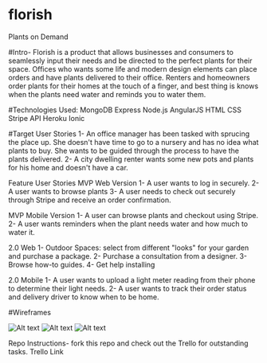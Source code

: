 # florish
Plants on Demand

#Intro-
Florish is a product that allows businesses and consumers to seamlessly input their needs and be directed to the perfect plants for their space. Offices who wants some life and modern design elements can place orders and have plants delivered to their office. Renters and homeowners order plants for their homes at the touch of a finger, and best thing is knows when the plants need water and reminds you to water them.

#Technologies Used:
MongoDB
Express
Node.js
AngularJS
HTML
CSS
Stripe API
Heroku
Ionic

#Target User Stories
1- An office manager has been tasked with sprucing the place up. She doesn't have time to go to a nursery and has no idea what plants to buy. She wants to be guided through the process to have the plants delivered.
2- A city dwelling renter wants some new pots and plants for his home and doesn't have a car.

Feature User Stories
MVP Web Version
1- A user wants to log in securely.
2- A user wants to browse plants
3- A user needs to check out securely through Stripe and receive an order confirmation.

MVP Mobile Version
1- A user can browse plants and checkout using Stripe.
2- A user wants reminders when the plant needs water and how much to water it.

2.0 Web
1- Outdoor Spaces: select from different "looks" for your garden and purchase a package.
2- Purchase a consultation from a designer.
3- Browse how-to guides.
4- Get help installing

2.0 Mobile
1- A user wants to upload a light meter reading from their phone to determine their light needs.
2- A user wants to track their order status and delivery driver to know when to be home.

#Wireframes

![Alt text](/static_assets/DecisionPage.png?raw=true "Optional Title")
![Alt text](/static_assets/Florish.png?raw=true "Optional Title")
![Alt text](/static_assets/light_Page.png?raw=true "Optional Title")


Repo Instructions- fork this repo and check out the Trello for outstanding tasks.
Trello Link
